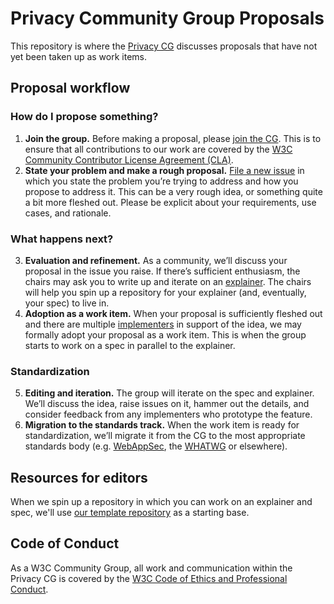 # Privacy Community Group Proposals

This repository is where the [Privacy CG](https://privacycg.github.io/)
discusses proposals that have not yet been taken up as work items.

## Proposal workflow

### How do I propose something?

1. **Join the group.** Before making a proposal, please [join the CG](https://www.w3.org/community/privacycg/join). This is to ensure that all contributions to our work are covered by the [W3C Community Contributor License Agreement (CLA)](https://www.w3.org/community/about/agreements/cla/).
2. **State your problem and make a rough proposal.** [File a new issue](https://github.com/privacycg/proposals/issues/new) in which you state the problem you’re trying to address and how you propose to address it. This can be a very rough idea, or something quite a bit more fleshed out. Please be explicit about your requirements, use cases, and rationale.

### What happens next?

3. **Evaluation and refinement.** As a community, we’ll discuss your proposal in the issue you raise. If there’s sufficient enthusiasm, the chairs may ask you to write up and iterate on an [explainer](https://github.com/w3ctag/w3ctag.github.io/blob/master/explainers.md). The chairs will help you spin up a repository for your explainer (and, eventually, your spec) to live in.
4. **Adoption as a work item.** When your proposal is sufficiently fleshed out and there are multiple [implementers](https://privacycg.github.io/charter.html#implementer) in support of the idea, we may formally adopt your proposal as a work item. This is when the group starts to work on a spec in parallel to the explainer.

### Standardization

5. **Editing and iteration.** The group will iterate on the spec and explainer. We’ll discuss the idea, raise issues on it, hammer out the details, and consider feedback from any implementers who prototype the feature.
6. **Migration to the standards track.** When the work item is ready for standardization, we’ll migrate it from the CG to the most appropriate standards body (e.g. [WebAppSec](https://www.w3.org/2011/webappsec/), the [WHATWG](https://whatwg.org/) or elsewhere).

## Resources for editors

When we spin up a repository in which you can work on an explainer and
spec, we'll use
[our template repository](https://github.com/privacycg/deliverable) as a
starting base.

## Code of Conduct

As a W3C Community Group, all work and communication within the Privacy
CG is covered by the
[W3C Code of Ethics and Professional Conduct](https://www.w3.org/Consortium/cepc/).
